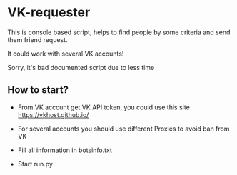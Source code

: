 <h1>VK-requester</h1>

This is console based script, helps to find people by some criteria and send them friend request.

It could work with several VK accounts!

Sorry, it's bad documented script due to less time

<h2> How to start? </h2>

 * From VK account get VK API token, you could use this site https://vkhost.github.io/

 * For several accounts you should use different Proxies to avoid ban from VK

 * Fill all information in botsinfo.txt

 * Start run.py
